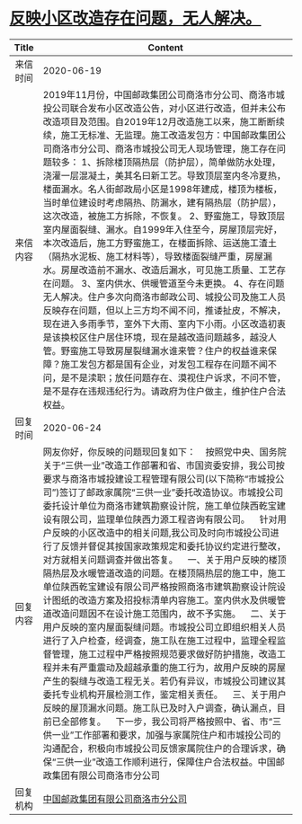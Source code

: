 # [反映小区改造存在问题，无人解决。](http://www.shangluo.gov.cn/zmhd/ldxxxx.jsp?urltype=leadermail.LeaderMailContentUrl&wbtreeid=1112&leadermailid=6065)

| Title |                                                                                                                                                                                                                                                                                                                                                   Content                                                                                                                                                                                                                                                                                                                                                    |
|:-----:|--------------------------------------------------------------------------------------------------------------------------------------------------------------------------------------------------------------------------------------------------------------------------------------------------------------------------------------------------------------------------------------------------------------------------------------------------------------------------------------------------------------------------------------------------------------------------------------------------------------------------------------------------------------------------------------------------------------|
| 来信时间  | 2020-06-19                                                                                                                                                                                                                                                                                                                                                                                                                                                                                                                                                                                                                                                                                                   |
| 来信内容  | 2019年11月份，中国邮政集团公司商洛市分公司、商洛市城投公司联合发布小区改造公告，对小区进行改造，但并未公布改造项目及范围。自2019年12月改造施工以来，施工断断续续，施工无标准、无监理。施工改造发包方：中国邮政集团公司商洛市分公司、商洛市城投公司无人现场管理，施工存在问题较多： 1、拆除楼顶隔热层（防护层），简单做防水处理，浇灌一层混凝土，美其名曰新工艺。导致顶层室内冬冷夏热，楼面漏水。名人街邮政局小区是1998年建成，楼顶为楼板，当时单位建设时考虑隔热、防漏水，建有隔热层（防护层），这次改造，被施工方拆除，不恢复。 2、野蛮施工，导致顶层室内屋面裂缝、漏水。自1999年入住至今，房屋顶层完好，本次改造后，施工方野蛮施工，在楼面拆除、运送施工渣土（隔热水泥板、施工材料等），导致楼面裂缝严重，房屋漏水。房屋改造前不漏水、改造后漏水，可见施工质量、工艺存在问题。 3、室内供水、供暖管道至今未更换。 4、存在问题无人解决。住户多次向商洛市邮政公司、城投公司及施工人员反映存在问题，但以上三方均不闻不问，推诿扯皮，不解决，现在进入多雨季节，室外下大雨、室内下小雨。小区改造初衷是该换校区住户居住环境，现在是越改造问题越多，越没人管。野蛮施工导致房屋裂缝漏水谁来管？住户的权益谁来保障？施工发包方都是国有企业，对发包工程存在问题不闻不问，是不是渎职；放任问题存在、漠视住户诉求，不问不管，是不是存在违规违纪行为。请政府为住户做主，维护住户合法权益。                                                        |
| 回复时间  | 2020-06-24                                                                                                                                                                                                                                                                                                                                                                                                                                                                                                                                                                                                                                                                                                   |
| 回复内容  | 网友你好，你反映的问题现回复如下：    按照党中央、国务院关于“三供一业”改造工作部署和省、市国资委安排，我公司按要求与商洛市城投建设工程管理有限公司(以下简称“市城投公司”)签订了邮政家属院“三供一业”委托改造协议。市城投公司委托设计单位为商洛市建筑勘察设计院，施工单位陕西乾宝建设有限公司，监理单位陕西力源工程咨询有限公司。    针对用户反映的小区改造中的相关问题,我公司及时向市城投公司进行了反馈并督促其按国家政策规定和委托协议约定进行整改，对方就相关问题调查并做出答复。    一、关于用户反映的楼顶隔热层及水暖管道改造的问题。在楼顶隔热层的施工中，施工单位陕西乾宝建设有限公司严格按照商洛市建筑勘察设计院设计图纸的改造方案及招投标清单内容施工。室内供水及供暖管道改造问题因不在设计施工范围内，故不予实施。    二、关于用户反映的室内屋面裂缝问题。市城投公司立即组织相关人员进行了入户检查，经调查，施工队在施工过程中，监理全程监督管理，施工过程中严格按照规范要求做好防护措施，改造工程并未有严重震动及超越承重的施工行为，故用户反映的房屋产生的裂缝与改造工程无关。若仍有异议，市城投公司建议其委托专业机构开展检测工作，鉴定相关责任。    三、关于用户反映的屋顶漏水问题。施工队已及时入户调查，确认漏点，目前已全部修复。    下一步，我公司将严格按照中、省、市“三供一业”工作部署和要求，加强与家属院住户和市城投公司的沟通配合，积极向市城投公司反馈家属院住户的合理诉求，确保“三供一业”改造工作顺利进行，保障住户合法权益。中国邮政集团有限公司商洛市分公司 |
| 回复机构  | [中国邮政集团有限公司商洛市分公司](../../category/agencies/中国邮政集团有限公司商洛市分公司.md)                                                                                                                                                                                                                                                                                                                                                                                                                                                                                                                                                                                                                                              |